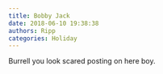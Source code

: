 ```yaml
---
title: Bobby Jack
date: 2018-06-10 19:38:38
authors: Ripp
categories: Holiday
---
```


 Burrell you look scared posting on here boy.